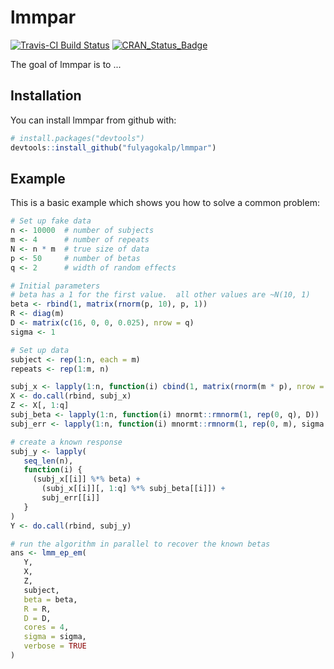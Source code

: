 # lmmpar
[![Travis-CI Build Status](https://travis-ci.org/schloerke/lmmpar.svg?branch=master)](https://travis-ci.org/schloerke/lmmpar)
[![CRAN_Status_Badge](http://www.r-pkg.org/badges/version/lmmpar)](https://cran.r-project.org/package=lmmpar)


The goal of lmmpar is to ...

## Installation

You can install lmmpar from github with:


``` r
# install.packages("devtools")
devtools::install_github("fulyagokalp/lmmpar")
```

## Example

This is a basic example which shows you how to solve a common problem:

``` r
# Set up fake data
n <- 10000  # number of subjects
m <- 4      # number of repeats
N <- n * m  # true size of data
p <- 50     # number of betas
q <- 2      # width of random effects

# Initial parameters
# beta has a 1 for the first value.  all other values are ~N(10, 1)
beta <- rbind(1, matrix(rnorm(p, 10), p, 1))
R <- diag(m)
D <- matrix(c(16, 0, 0, 0.025), nrow = q)
sigma <- 1

# Set up data
subject <- rep(1:n, each = m)
repeats <- rep(1:m, n)

subj_x <- lapply(1:n, function(i) cbind(1, matrix(rnorm(m * p), nrow = m)))
X <- do.call(rbind, subj_x)
Z <- X[, 1:q]
subj_beta <- lapply(1:n, function(i) mnormt::rmnorm(1, rep(0, q), D))
subj_err <- lapply(1:n, function(i) mnormt::rmnorm(1, rep(0, m), sigma * R))

# create a known response
subj_y <- lapply(
   seq_len(n),
   function(i) {
     (subj_x[[i]] %*% beta) +
       (subj_x[[i]][, 1:q] %*% subj_beta[[i]]) +
       subj_err[[i]]
   }
)
Y <- do.call(rbind, subj_y)

# run the algorithm in parallel to recover the known betas
ans <- lmm_ep_em(
   Y,
   X,
   Z,
   subject,
   beta = beta,
   R = R,
   D = D,
   cores = 4,
   sigma = sigma,
   verbose = TRUE
)

```

